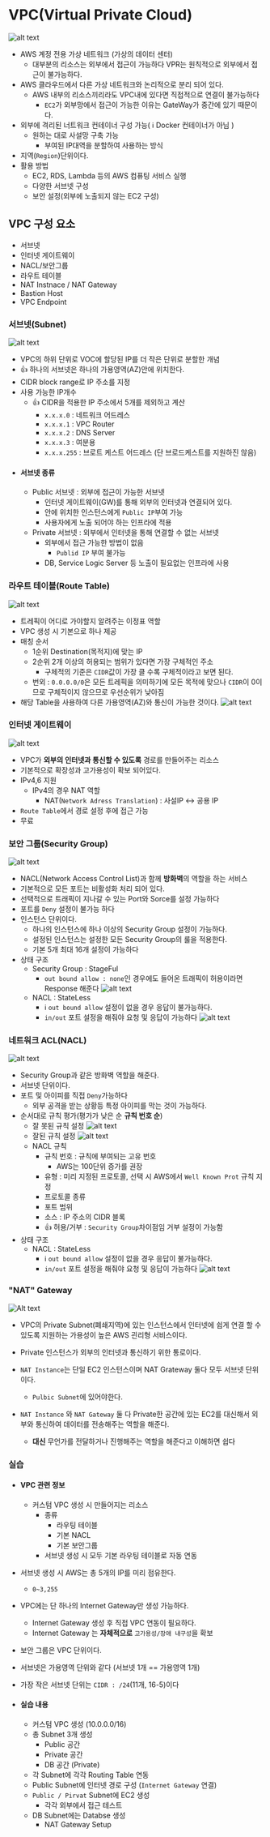 # VPC(Virtual Private Cloud)

![alt text](image.png)

- AWS 계정 전용 가상 네트워크 (가상의 데이터 센터)
  - 대부분의 리소스는 외부에서 접근이 가능하다 VPR는 원칙적으로 외부에서 접근이 불가능하다.
- AWS 클라우드에서 다른 가상 네트워크와 논리적으로 분리 되어 있다.
  - AWS 내부의 리소스끼리라도 VPC내에 있다면 직접적으로 연결이 불가능하다
    - `EC2`가 외부망에서 접근이 가능한 이유는 GateWay가 중간에 있기 때문이다.
- 외부에 격리된 너트워크 컨테이너 구성 가능( ℹ Docker 컨테이너가 아님 )
  - 원하는 대로 사설망 구축 가능
    - 부여된 IP대역을 분할하여 사용하는 방식
- 지역(`Region`)단위이다.
- 활용 방법
  - EC2, RDS, Lambda 등의 AWS 컴퓨팅 서비스 실행
  - 다양한 서브넷 구성
  - 보안 설정(외부에 노출되지 않는 EC2 구성)

## VPC 구성 요소

- 서브넷
- 인터넷 게이트웨이
- NACL/보안그룹
- 라우트 테이블
- NAT Instnace / NAT Gateway
- Bastion Host
- VPC Endpoint

### 서브넷(Subnet)

![alt text](image-1.png)

- VPC의 하위 단위로 VOC에 할당된 IP를 더 작은 단위로 분할한 개념
- 👍 하나의 서브넷은 하나의 가용영역(AZ)안에 위치한다.
- CIDR block range로 IP 주소를 지정
- 사용 가능한 IP개수
  - 👍 CIDR을 적용한 IP 주소에서 5개를 제외하고 계산
    - `x.x.x.0` : 네트워크 어드레스
    - `x.x.x.1` : VPC Router
    - `x.x.x.2` : DNS Server
    - `x.x.x.3` : 여분용
    - `x.x.x.255` : 브로트 케스트 어드레스 (단 브로드케스트를 지원하진 않음)
- #### 서브넷 종류
  - Public 서브넷 : 외부에 접근이 가능한 서브넷
    - 인터넷 게이트웨이(GW)를 통해 외부의 인터넷과 연결되어 있다.
    - 안에 위치한 인스턴스에게 `Public IP`부여 가능
    - 사용자에게 노출 되어야 하는 인프라에 적용
  - Private 서브넷 : 외부에서 인터넷을 통해 연결할 수 없는 서브넷
    - 외부에서 접근 가능한 방법이 없음
      - `Publid IP` 부여 불가능
    - DB, Service Logic Server 등 노출이 필요없는 인프라에 사용

### 라우트 테이블(Route Table)

![alt text](image-2.png)

- 트레픽이 어디로 가야할지 알려주는 이정표 역할
- VPC 생성 시 기본으로 하나 제공
- 매칭 순서
  - 1순위 Destination(목적지)에 맞는 IP
  - 2순위 2개 이상의 허용되는 범위가 있다면 가장 구체적인 주소
    - 구체적의 기준은 `CIDR`값이 가장 클 수록 구체적이라고 보면 된다.
  - 번외 : `0.0.0.0/0`은 모든 트레픽을 의미하기에 모든 목적에 맞으나 `CIDR`이 0이므로 구체적이지 않으므로 우선순위가 낮아짐
- 해당 Table을 사용하여 다른 가용영역(AZ)와 통신이 가능한 것이다.
  ![alt text](image-3.png)

### 인터넷 게이트웨이

![alt text](image-4.png)

- VPC가 **외부의 인터넷과 통신할 수 있도록** 경로를 만들어주는 리소스
- 기본적으로 확장성과 고가용성이 확보 되어있다.
- IPv4,6 지원
  - IPv4의 경우 NAT 역할
    - NAT(`Network Adress Translation`) : 사설IP <-> 공용 IP
- `Route Table`에서 경로 설정 후에 접근 가능
- 무료

### 보안 그룹(Security Group)

![alt text](image-9.png)

- NACL(Network Access Control List)과 함께 **방화벽**의 역할을 하는 서비스
- 기본적으로 모든 포트는 비활성화 처리 되어 있다.
- 선택적으로 트래픽이 지나갈 수 있는 Port와 Sorce를 설정 가능하다
- 포트를 `Deny` 설정이 불가능 하다
- 인스턴스 단위이다.
  - 하나의 인스턴스에 하나 이상의 Security Group 설정이 가능하다.
  - 설정된 인스턴스는 설정한 모든 Security Group의 룰을 적용한다.
  - 기본 5개 최대 16개 설정이 가능하다
- 상태 구조
  - Security Group : StageFul
    - `out bound allow : none`인 경우에도 들어온 트래픽이 허용이라면 Response 해준다
      ![alt text](image-5.png)
  - NACL : StateLess
    - ℹ️ `out bound allow` 설정이 없을 경우 응답이 불가능하다.
    - `in/out` 포트 설정을 해줘야 요청 및 응답이 가능하다
      ![alt text](image-6.png)

### 네트워크 ACL(NACL)

![alt text](image-10.png)

- Security Group과 같은 방화벽 역할을 해준다.
- 서브넷 단위이다.
- 포트 및 아이피를 직접 `Deny`가능하다
  - 외부 공격을 받는 상황등 특정 아이피를 막는 것이 가능하다.
- 순서대로 규칙 평가(평가가 낮은 순 **규칙 번호 순**)
  - 잘 못된 규칙 설정
    ![alt text](image-7.png)
  - 잘된 규칙 설정
    ![alt text](image-8.png)
  - NACL 규칙
    - 규칙 번호 : 규칙에 부여되는 고유 번호
      - AWS는 100단위 증가를 권장
    - 유형 : 미리 지정된 프로토콜, 선택 시 AWS에서 `Well Known Prot` 규칙 지정
    - 프로토콜 종류
    - 포트 범위
    - 소스 : IP 주소의 CIDR 블록
    - 👍 허용/거부 : `Security Group`차이점임 거부 설정이 가능함
- 상태 구조
  - NACL : StateLess
    - ℹ️ `out bound allow` 설정이 없을 경우 응답이 불가능하다.
    - `in/out` 포트 설정을 해줘야 요청 및 응답이 가능하다
      ![alt text](image-6.png)

### "NAT" Gateway

![Alt text](image-11.png)

- VPC의 Private Subnet(폐쇄지역)에 있는 인스턴스에서 인터넷에 쉽게 연결 할 수 있도록 지원하는 가용성이 높은 AWS 괸리형 서비스이다.
- Private 인스턴스가 외부의 인터넷과 통신하기 위한 통로이다.
- `NAT Instance`는 단일 EC2 인스턴스이며 NAT Grateway 둘다 모두 서브넷 단위이다.

  - `Pulbic Subnet`에 있어야한다.

- `NAT Instance` 와 `NAT Gateway` 둘 다 Private한 공간에 있는 EC2를 대신해서 외부와 통신하여 데이터를 전송해주는 역할을 해준다.
  - **대신** 무언가를 전달하거나 진행해주는 역할을 해준다고 이해하면 쉽다

### 실습

- #### VPC 관련 정보
  - 커스텀 VPC 생성 시 만들어지는 리소스
    - 종류
      - 라우팅 테이블
      - 기본 NACL
      - 기본 보안그룹
    - 서브넷 생성 시 모두 기본 라우팅 테이블로 자동 연동
- 서브넷 생성 시 AWS는 총 5개의 IP를 미리 점유한다.
  - `0~3,255`
- VPC에는 단 하나의 Internet Gateway만 생성 가능하다.
  - Internet Gateway 생성 후 직접 VPC 연동이 필요하다.
  - Internet Gateway 는 **자체적으로** `고가용성/장애 내구성`을 확보
- 보안 그룹은 VPC 단위이다.
- 서브넷은 가용영역 단위와 같다 (서브넷 1개 == 가용영역 1개)
- 가장 작은 서브넷 단위는 `CIDR : /24`(11개, 16-5)이다

- #### 실습 내용
  - 커스텀 VPC 생성 (10.0.0.0/16)
  - 총 Subnet 3개 생성
    - Public 공간
    - Private 공간
    - DB 공간 (Private)
  - 각 Subnet에 각각 Routing Table 연동
  - Public Subnet에 인터넷 경로 구성 (`Internet Gateway` 연결)
  - `Public / Pirvat` Subnet에 EC2 생성
    - 각각 외부에서 접근 테스트
  - DB Subnet에는 Databse 생성
    - NAT Gateway Setup
